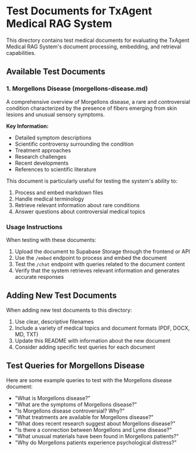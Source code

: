 # Test Documents for TxAgent Medical RAG System

This directory contains test medical documents for evaluating the TxAgent Medical RAG System's document processing, embedding, and retrieval capabilities.

## Available Test Documents

### 1. Morgellons Disease (morgellons-disease.md)

A comprehensive overview of Morgellons disease, a rare and controversial condition characterized by the presence of fibers emerging from skin lesions and unusual sensory symptoms.

**Key Information:**
- Detailed symptom descriptions
- Scientific controversy surrounding the condition
- Treatment approaches
- Research challenges
- Recent developments
- References to scientific literature

This document is particularly useful for testing the system's ability to:
1. Process and embed markdown files
2. Handle medical terminology
3. Retrieve relevant information about rare conditions
4. Answer questions about controversial medical topics

### Usage Instructions

When testing with these documents:

1. Upload the document to Supabase Storage through the frontend or API
2. Use the `/embed` endpoint to process and embed the document
3. Test the `/chat` endpoint with queries related to the document content
4. Verify that the system retrieves relevant information and generates accurate responses

## Adding New Test Documents

When adding new test documents to this directory:

1. Use clear, descriptive filenames
2. Include a variety of medical topics and document formats (PDF, DOCX, MD, TXT)
3. Update this README with information about the new document
4. Consider adding specific test queries for each document

## Test Queries for Morgellons Disease

Here are some example queries to test with the Morgellons disease document:

- "What is Morgellons disease?"
- "What are the symptoms of Morgellons disease?"
- "Is Morgellons disease controversial? Why?"
- "What treatments are available for Morgellons disease?"
- "What does recent research suggest about Morgellons disease?"
- "Is there a connection between Morgellons and Lyme disease?"
- "What unusual materials have been found in Morgellons patients?"
- "Why do Morgellons patients experience psychological distress?"